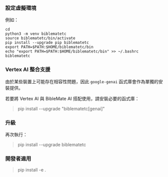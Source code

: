 ### 設定虛擬環境

例如：

```
cd
python3 -m venv biblematetc
source biblematetc/bin/activate
pip install --upgrade pip biblematetc
export PATH=$PATH:$HOME/biblematetc/bin
echo "export PATH=$PATH:$HOME/biblematetc/bin" >> ~/.bashrc
biblematetc
```

### Vertex AI 整合支援

由於某些裝置上可能存在相容性問題，因此 `google-genai` 函式庫會作為單獨的安裝提供。

若要將 Vertex AI 與 BibleMate AI 搭配使用，請安裝必要的函式庫：

> pip install --upgrade "biblematetc[genai]"

### 升級

再次執行：

> pip install --upgrade biblematetc

### 開發者適用

> pip install -e .
